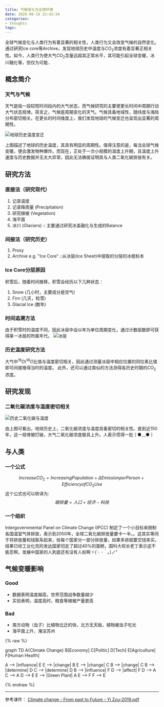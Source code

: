 ```yaml
---
title: 气候变化与全球环境
date: 2020-06-16 15:43:54
categories:
- thoughts
tags:
---
```

全球气候变化与人类行为有着显著的相关性，人类行为又会改变气候的自然变化。通过研究Ice core等Archive，发现地球历史中温度与$CO_{2}$浓度有着显著正相关性。如今，人类行为使大气$CO_{2}$含量远超其正常水平，其可能引起全球变暖，冰川融化等，但仅为可能..


<!--more-->
## 概念简介

### 天气与气候
天气是指一段较短时间段内的大气状态，而气候研究的主要使更长时间中周期行动大气状态规律。简言之，气候是周期变化的天气。气候具备地域性，随纬度与海陆分布密切相关。在更长的时间维度上，我们发现地球的气候变迁也呈现出显著的周期性。

![地球历史温度变迁][2]

上图描述了地球的历史温度，其具有明显的周期性。值得注意的是，每当全球气候变暖，便会激发物种爆炸。而现在，正处于一次小规模的温度上升期，且温度上升速度与历史数据并无太大异常，因此无法确凿证明其与人类二氧化碳排放有关。

## 研究方法

### 直接法（研究现代）
1. 记录温度
2. 记录降雨量 (Precipitation)
3. 研究植被 (Vegetation)
4. 海平面
5. 冰川 (Glaciers) :: 主要通过研究冰盖融化与生成的Balance

### 间接法（研究历史）
1. Proxy
2. Archive e.g. "Ice Core" ::从冰层(Ice Sheet)中提取的分层的冰棍标本

### Ice Core分层原因
积雪后，随着时间推移，积雪会经历以下几种状态：
1. Snow (几小时，主要成分是空气)
2. Firn (几天，粒雪)
3. Glacial Ice (数年)

### 时间追溯方法
由于积雪时的温度不同，因此冰层中会以年为单位周期变化，通过计数层数即可获得某一冰层的所属年代。
![冰层][3]

### 历史温度研究方法
大气中${}^{18}O/{}^{16}O$比值与温度密切相关，因此通过测量冰层中相应位置的同位素比值即可间接推得当时的温度。
此外，还可以通过类似的方法测得各历史时期的$CO_{2}$浓度。

## 研究发现

### 二氧化碳浓度与温度密切相关

![历史二氧化碳与温度][4]

由上图可看出，地球历史上，二氧化碳浓度与温度具备密切的相关性。直到近150年，这一规律被打破，大气二氧化碳浓度极具上升。人表示慌得一批⌇●﹏●⌇

## 与人类

### 一个公式
$$Increase CO_{2} = Increasing Population + \Delta Emission per Person + Efficiency of CO_{2} Use$$
这个公式也可以转译为:
$$碳排量 = 人口 + 经济 - 科技$$

### 一个组织
Intergovernmental Panel on Climate Change (IPCC) 制定了一个小目标来限制各国温室气体排放，表示到2050年，全球二氧化碳排放量要卡一半。。这其实等同于将排放量和钱联系起来，给每个国家分一部分排放量，如果多排就要交钱来买。结果已经工业化完的发达国家切走了超过40%的蛋糕，国科大校长老丁表示这不能忍啊，发展中国家的人到底还有没有人权啊ヾ(´･ ･｀｡)ノ"

## 气候变暖影响
### Good
 - 数据表明温度越高，世界范围战争数量越少
 - 实验表明，温度高时，粮食等植被产量更高

### Bad
 - 南方动物（虫子）比植物北迁的快，北方无天敌，植物被虫子吃光
 - 海平面上升，淹没苏州

{% raw %}
<!-- 引入mermaid制图-->
<div class="mermaid">
graph TD
A{Climate Change}
B[Economy]
C[Politic]
D[Tech]
E[Agriculture]
F[Human Health]

A --> |influence| E
E --> |change| B
E --> |change| C
B --> |change| C
B --> |determine| D
C --> |determine| D
B --> |influence| F
D --> |affect| F
D --> A
C --> A
D --> E
E --> |Green Plant| A
E --> F
F --> E
</div>
{% endraw %}

-------------
参考课件：
[Climate change - From past to Future - Yi Zou-2019.pdf][1]


  [1]: https://www.eee.dog/usr/uploads/2019/02/3411175553.pdf
  [2]: https://yimian-image.obs.myhwclouds.com/blog/34-1.png
  [3]: https://yimian-image.obs.myhwclouds.com/blog/34-2.jpg
  [4]: https://yimian-image.obs.myhwclouds.com/blog/34-3.png